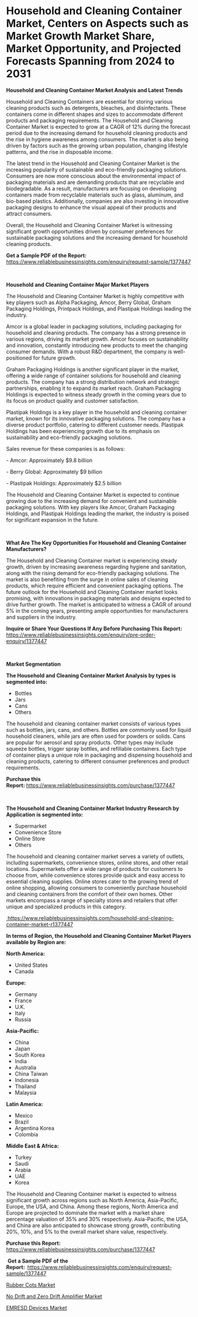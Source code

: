 <p><h1>Household and Cleaning Container Market, Centers on Aspects such as Market Growth Market Share, Market Opportunity, and Projected Forecasts Spanning from 2024 to 2031</h1></p><p><strong>Household and Cleaning Container Market Analysis and Latest Trends</strong></p>
<p><p>Household and Cleaning Containers are essential for storing various cleaning products such as detergents, bleaches, and disinfectants. These containers come in different shapes and sizes to accommodate different products and packaging requirements. The Household and Cleaning Container Market is expected to grow at a CAGR of 12% during the forecast period due to the increasing demand for household cleaning products and the rise in hygiene awareness among consumers. The market is also being driven by factors such as the growing urban population, changing lifestyle patterns, and the rise in disposable income.</p><p>The latest trend in the Household and Cleaning Container Market is the increasing popularity of sustainable and eco-friendly packaging solutions. Consumers are now more conscious about the environmental impact of packaging materials and are demanding products that are recyclable and biodegradable. As a result, manufacturers are focusing on developing containers made from recyclable materials such as glass, aluminum, and bio-based plastics. Additionally, companies are also investing in innovative packaging designs to enhance the visual appeal of their products and attract consumers.</p><p>Overall, the Household and Cleaning Container Market is witnessing significant growth opportunities driven by consumer preferences for sustainable packaging solutions and the increasing demand for household cleaning products.</p></p>
<p><strong>Get a Sample PDF of the Report:&nbsp;</strong> <a href="https://www.reliablebusinessinsights.com/enquiry/request-sample/1377447">https://www.reliablebusinessinsights.com/enquiry/request-sample/1377447</a></p>
<p>&nbsp;</p>
<p><strong>Household and Cleaning Container Major Market Players</strong></p>
<p><p>The Household and Cleaning Container Market is highly competitive with key players such as Alpha Packaging, Amcor, Berry Global, Graham Packaging Holdings, Printpack Holdings, and Plastipak Holdings leading the industry. </p><p>Amcor is a global leader in packaging solutions, including packaging for household and cleaning products. The company has a strong presence in various regions, driving its market growth. Amcor focuses on sustainability and innovation, constantly introducing new products to meet the changing consumer demands. With a robust R&D department, the company is well-positioned for future growth.</p><p>Graham Packaging Holdings is another significant player in the market, offering a wide range of container solutions for household and cleaning products. The company has a strong distribution network and strategic partnerships, enabling it to expand its market reach. Graham Packaging Holdings is expected to witness steady growth in the coming years due to its focus on product quality and customer satisfaction.</p><p>Plastipak Holdings is a key player in the household and cleaning container market, known for its innovative packaging solutions. The company has a diverse product portfolio, catering to different customer needs. Plastipak Holdings has been experiencing growth due to its emphasis on sustainability and eco-friendly packaging solutions.</p><p>Sales revenue for these companies is as follows:</p><p>- Amcor: Approximately $9.8 billion</p><p>- Berry Global: Approximately $9 billion</p><p>- Plastipak Holdings: Approximately $2.5 billion</p><p>The Household and Cleaning Container Market is expected to continue growing due to the increasing demand for convenient and sustainable packaging solutions. With key players like Amcor, Graham Packaging Holdings, and Plastipak Holdings leading the market, the industry is poised for significant expansion in the future.</p></p>
<p>&nbsp;</p>
<p><strong>What Are The Key Opportunities For Household and Cleaning Container Manufacturers?</strong></p>
<p><p>The Household and Cleaning Container market is experiencing steady growth, driven by increasing awareness regarding hygiene and sanitation, along with the rising demand for eco-friendly packaging solutions. The market is also benefiting from the surge in online sales of cleaning products, which require efficient and convenient packaging options. The future outlook for the Household and Cleaning Container market looks promising, with innovations in packaging materials and designs expected to drive further growth. The market is anticipated to witness a CAGR of around 5% in the coming years, presenting ample opportunities for manufacturers and suppliers in the industry.</p></p>
<p><strong>Inquire or Share Your Questions If Any Before Purchasing This Report:</strong> <a href="https://www.reliablebusinessinsights.com/enquiry/pre-order-enquiry/1377447">https://www.reliablebusinessinsights.com/enquiry/pre-order-enquiry/1377447</a></p>
<p>&nbsp;</p>
<p><strong>Market Segmentation</strong></p>
<p><strong>The Household and Cleaning Container Market Analysis by types is segmented into:</strong></p>
<p><ul><li>Bottles</li><li>Jars</li><li>Cans</li><li>Others</li></ul></p>
<p><p>The household and cleaning container market consists of various types such as bottles, jars, cans, and others. Bottles are commonly used for liquid household cleaners, while jars are often used for powders or solids. Cans are popular for aerosol and spray products. Other types may include squeeze bottles, trigger spray bottles, and refillable containers. Each type of container plays a unique role in packaging and dispensing household and cleaning products, catering to different consumer preferences and product requirements.</p></p>
<p><strong>Purchase this Report:&nbsp;</strong><a href="https://www.reliablebusinessinsights.com/purchase/1377447">https://www.reliablebusinessinsights.com/purchase/1377447</a></p>
<p>&nbsp;</p>
<p><strong>The Household and Cleaning Container Market Industry Research by Application is segmented into:</strong></p>
<p><ul><li>Supermarket</li><li>Convenience Store</li><li>Online Store</li><li>Others</li></ul></p>
<p><p>The household and cleaning container market serves a variety of outlets, including supermarkets, convenience stores, online stores, and other retail locations. Supermarkets offer a wide range of products for customers to choose from, while convenience stores provide quick and easy access to essential cleaning supplies. Online stores cater to the growing trend of online shopping, allowing consumers to conveniently purchase household and cleaning containers from the comfort of their own homes. Other markets encompass a range of specialty stores and retailers that offer unique and specialized products in this category.</p></p>
<p><a href="https://www.reliablebusinessinsights.com/household-and-cleaning-container-market-r1377447">&nbsp;https://www.reliablebusinessinsights.com/household-and-cleaning-container-market-r1377447</a></p>
<p><strong>In terms of Region, the Household and Cleaning Container Market Players available by Region are:</strong></p>
<p>
    <p> <strong> North America: </strong>
        <ul>
            <li>United States</li>
            <li>Canada</li>
        </ul>
        </p> 
    <p> <strong> Europe: </strong>
        <ul>
            <li>Germany</li>
            <li>France</li>
            <li>U.K.</li>
            <li>Italy</li>
            <li>Russia</li>
        </ul>
        </p> 
    <p> <strong> Asia-Pacific: </strong>
        <ul>
            <li>China</li>
            <li>Japan</li>
            <li>South Korea</li>
            <li>India</li>
            <li>Australia</li>
            <li>China Taiwan</li>
            <li>Indonesia</li>
            <li>Thailand</li>
            <li>Malaysia</li>
        </ul>
        </p> 
    <p> <strong> Latin America: </strong>
        <ul>
            <li>Mexico</li>
            <li>Brazil</li>
            <li>Argentina Korea</li>
            <li>Colombia</li>
        </ul>
        </p> 
    <p> <strong> Middle East & Africa: </strong>
        <ul>
            <li>Turkey</li>
            <li>Saudi</li>
            <li>Arabia</li>
            <li>UAE</li>
            <li>Korea</li>
        </ul>
    </p>
    </p>
<p><p>The Household and Cleaning Container market is expected to witness significant growth across regions such as North America, Asia-Pacific, Europe, the USA, and China. Among these regions, North America and Europe are projected to dominate the market with a market share percentage valuation of 35% and 30% respectively. Asia-Pacific, the USA, and China are also anticipated to showcase strong growth, contributing 20%, 10%, and 5% to the overall market share value, respectively.</p></p>
<p><strong>Purchase this Report: </strong><a href="https://www.reliablebusinessinsights.com/purchase/1377447">https://www.reliablebusinessinsights.com/purchase/1377447</a></p>
<p>&nbsp;<strong>Get a Sample PDF of the Report:&nbsp;&nbsp;</strong><a href="https://www.reliablebusinessinsights.com/enquiry/request-sample/1377447">https://www.reliablebusinessinsights.com/enquiry/request-sample/1377447</a></p>
<p><strong></strong></p>
<p><p><a href="https://github.com/BriaAbshire/Market-Research-Report-List-1/blob/main/rubber-cots-market.md">Rubber Cots Market</a></p><p><a href="https://www.linkedin.com/pulse/drift-zero-amplifier-industry-analysis-report-its-market-size-2oftc?trackingId=ZTRcbT%2FYjYZY3ymUwF3Y0Q%3D%3D">No Drift and Zero Drift Amplifier Market</a></p><p><a href="https://www.linkedin.com/pulse/exploring-emresd-devices-market-dynamics-global-trends-future-4122c?trackingId=0Y4t1i0lvwgcr0pps6smhQ%3D%3D">EMRESD Devices Market</a></p></p>